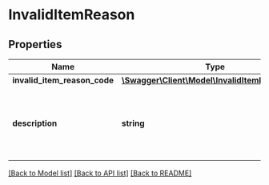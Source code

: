 # InvalidItemReason

## Properties
Name | Type | Description | Notes
------------ | ------------- | ------------- | -------------
**invalid_item_reason_code** | [**\Swagger\Client\Model\InvalidItemReasonCode**](InvalidItemReasonCode.md) |  | 
**description** | **string** | A human readable description of the invalid item reason code. | 

[[Back to Model list]](../README.md#documentation-for-models) [[Back to API list]](../README.md#documentation-for-api-endpoints) [[Back to README]](../README.md)


